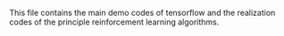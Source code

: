 This file contains the main demo codes of tensorflow and the realization codes of the principle reinforcement learning algorithms.
